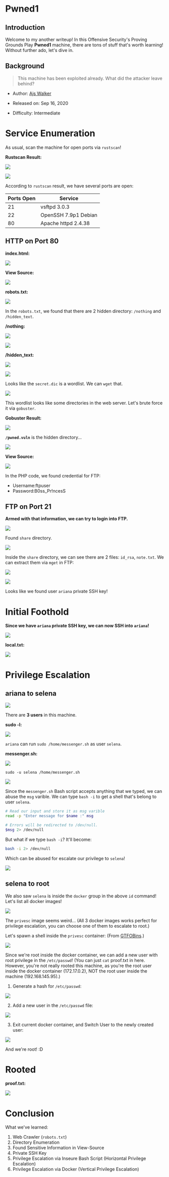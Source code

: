 # Pwned1

## Introduction

Welcome to my another writeup! In this Offensive Security's Proving Grounds Play **Pwned1** machine, there are tons of stuff that's worth learning! Without further ado, let's dive in.

## Background

> This machine has been exploited already. What did the attacker leave behind? 

- Author: [Ajs Walker](https://www.vulnhub.com/entry/pwnlab-1,507/)

- Released on: Sep 16, 2020

- Difficulty: Intermediate

# Service Enumeration

As usual, scan the machine for open ports via `rustscan`!

**Rustscan Result:**

![](https://raw.githubusercontent.com/siunam321/CTF-Writeups/main/Proving-Grounds-Play/Pwned1/images/a1.png)

![](https://raw.githubusercontent.com/siunam321/CTF-Writeups/main/Proving-Grounds-Play/Pwned1/images/a2.png)

According to `rustscan` result, we have several ports are open:

Ports Open        | Service
------------------|------------------------
21                | vsftpd 3.0.3
22                | OpenSSH 7.9p1 Debian
80                | Apache httpd 2.4.38

## HTTP on Port 80

**index.html:**

![](https://raw.githubusercontent.com/siunam321/CTF-Writeups/main/Proving-Grounds-Play/Pwned1/images/a3.png)

**View Source:**

![](https://raw.githubusercontent.com/siunam321/CTF-Writeups/main/Proving-Grounds-Play/Pwned1/images/a4.png)

**robots.txt:**

![](https://raw.githubusercontent.com/siunam321/CTF-Writeups/main/Proving-Grounds-Play/Pwned1/images/a5.png)

In the `robots.txt`, we found that there are 2 hidden directory: `/nothing` and `/hidden_text`.

**/nothing:**

![](https://raw.githubusercontent.com/siunam321/CTF-Writeups/main/Proving-Grounds-Play/Pwned1/images/a6.png)

![](https://raw.githubusercontent.com/siunam321/CTF-Writeups/main/Proving-Grounds-Play/Pwned1/images/a7.png)

**/hidden_text:**

![](https://raw.githubusercontent.com/siunam321/CTF-Writeups/main/Proving-Grounds-Play/Pwned1/images/a8.png)

![](https://raw.githubusercontent.com/siunam321/CTF-Writeups/main/Proving-Grounds-Play/Pwned1/images/a9.png)

Looks like the `secret.dic` is a wordlist. We can `wget` that.

![](https://raw.githubusercontent.com/siunam321/CTF-Writeups/main/Proving-Grounds-Play/Pwned1/images/a10.png)

This wordlist looks like some directories in the web server. Let's brute force it via `gobuster`.

**Gobuster Result:**

![](https://raw.githubusercontent.com/siunam321/CTF-Writeups/main/Proving-Grounds-Play/Pwned1/images/a11.png)

**`/pwned.vuln`** is the hidden directory...

![](https://raw.githubusercontent.com/siunam321/CTF-Writeups/main/Proving-Grounds-Play/Pwned1/images/a12.png)

**View Source:**

![](https://raw.githubusercontent.com/siunam321/CTF-Writeups/main/Proving-Grounds-Play/Pwned1/images/a13.png)

In the PHP code, we found credential for FTP:

- Username:ftpuser
- Password:B0ss_Pr!ncesS

## FTP on Port 21

**Armed with that information, we can try to login into FTP.**

![](https://raw.githubusercontent.com/siunam321/CTF-Writeups/main/Proving-Grounds-Play/Pwned1/images/a14.png)

Found `share` directory.

![](https://raw.githubusercontent.com/siunam321/CTF-Writeups/main/Proving-Grounds-Play/Pwned1/images/a15.png)

Inside the `share` directory, we can see there are 2 files: `id_rsa`, `note.txt`. We can extract them via `mget` in FTP:

![](https://raw.githubusercontent.com/siunam321/CTF-Writeups/main/Proving-Grounds-Play/Pwned1/images/a16.png)

![](https://raw.githubusercontent.com/siunam321/CTF-Writeups/main/Proving-Grounds-Play/Pwned1/images/a17.png)

Looks like we found user `ariana` private SSH key!

# Initial Foothold

**Since we have `ariana` private SSH key, we can now SSH into `ariana`!**

![](https://raw.githubusercontent.com/siunam321/CTF-Writeups/main/Proving-Grounds-Play/Pwned1/images/a18.png)

**local.txt:**

![](https://raw.githubusercontent.com/siunam321/CTF-Writeups/main/Proving-Grounds-Play/Pwned1/images/a19.png)

# Privilege Escalation

## ariana to selena

![](https://raw.githubusercontent.com/siunam321/CTF-Writeups/main/Proving-Grounds-Play/Pwned1/images/a20.png)

There are **3 users** in this machine.

**sudo -l:**

![](https://raw.githubusercontent.com/siunam321/CTF-Writeups/main/Proving-Grounds-Play/Pwned1/images/a21.png)

`ariana` can run `sudo /home/messenger.sh` as user `selena`.

**messenger.sh:**

![](https://raw.githubusercontent.com/siunam321/CTF-Writeups/main/Proving-Grounds-Play/Pwned1/images/a22.png)

`sudo -u selena /home/messenger.sh`

![](https://raw.githubusercontent.com/siunam321/CTF-Writeups/main/Proving-Grounds-Play/Pwned1/images/a23.png)

Since the `messenger.sh` Bash script accepts anything that we typed, we can abuse the `msg` varible. We can type `bash -i` to get a shell that's belong to user `selena`.

```bash
# Read our input and store it as msg varible
read -p "Enter message for $name :" msg

# Errors will be redirected to /dev/null.
$msg 2> /dev/null
```

But what if we type `bash -i`? It'll become:

```bash
bash -i 2> /dev/null
```

Which can be abused for escalate our privilege to `selena`!

![](https://raw.githubusercontent.com/siunam321/CTF-Writeups/main/Proving-Grounds-Play/Pwned1/images/a24.png)

## selena to root

We also saw `selena` is inside the `docker` group in the above `id` command! Let's list all docker images!

![](https://raw.githubusercontent.com/siunam321/CTF-Writeups/main/Proving-Grounds-Play/Pwned1/images/a25.png)

The `privesc` image seems weird... (All 3 docker images works perfect for privilege escalation, you can choose one of them to escalate to root.)

Let's spawn a shell inside the `privesc` container: (From [GTFOBins](https://gtfobins.github.io/gtfobins/docker/).)

![](https://raw.githubusercontent.com/siunam321/CTF-Writeups/main/Proving-Grounds-Play/Pwned1/images/a26.png)

Since we're root inside the docker container, we can add a new user with root privilege in the `/etc/passwd`! (You can just `cat` proof.txt in here. However, you're not really rooted this machine, as you're the root user inside the docker container (172.17.0.2), NOT the root user inside the machine (192.168.145.95).)

1. Generate a hash for `/etc/passwd`:

![](https://raw.githubusercontent.com/siunam321/CTF-Writeups/main/Proving-Grounds-Play/Pwned1/images/a27.png)

2. Add a new user in the `/etc/passwd` file:

![](https://raw.githubusercontent.com/siunam321/CTF-Writeups/main/Proving-Grounds-Play/Pwned1/images/a28.png)

3. Exit current docker container, and Switch User to the newly created user:

![](https://raw.githubusercontent.com/siunam321/CTF-Writeups/main/Proving-Grounds-Play/Pwned1/images/a29.png)

And we're root! :D

# Rooted

**proof.txt:**

![](https://raw.githubusercontent.com/siunam321/CTF-Writeups/main/Proving-Grounds-Play/Pwned1/images/a30.png)

# Conclusion

What we've learned:

1. Web Crawler (`robots.txt`)
2. Directory Enumeration
3. Found Sensitive Information in View-Source
4. Private SSH Key
5. Privilege Escalation via Inseure Bash Script (Horizontal Privilege Escalation)
6. Privilege Escalation via Docker (Vertical Privilege Escalation)